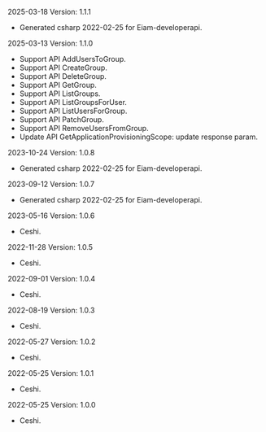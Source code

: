 2025-03-18 Version: 1.1.1
- Generated csharp 2022-02-25 for Eiam-developerapi.

2025-03-13 Version: 1.1.0
- Support API AddUsersToGroup.
- Support API CreateGroup.
- Support API DeleteGroup.
- Support API GetGroup.
- Support API ListGroups.
- Support API ListGroupsForUser.
- Support API ListUsersForGroup.
- Support API PatchGroup.
- Support API RemoveUsersFromGroup.
- Update API GetApplicationProvisioningScope: update response param.


2023-10-24 Version: 1.0.8
- Generated csharp 2022-02-25 for Eiam-developerapi.

2023-09-12 Version: 1.0.7
- Generated csharp 2022-02-25 for Eiam-developerapi.

2023-05-16 Version: 1.0.6
- Ceshi.

2022-11-28 Version: 1.0.5
- Ceshi.

2022-09-01 Version: 1.0.4
- Ceshi.

2022-08-19 Version: 1.0.3
- Ceshi.

2022-05-27 Version: 1.0.2
- Ceshi.

2022-05-25 Version: 1.0.1
- Ceshi.

2022-05-25 Version: 1.0.0
- Ceshi.


